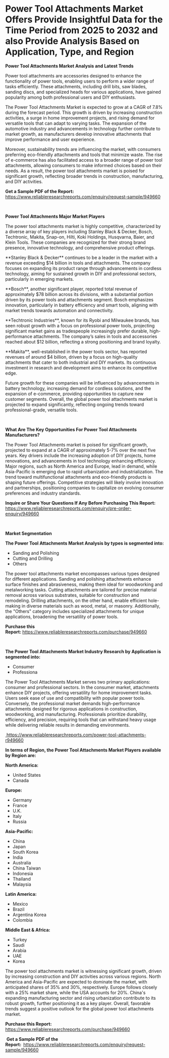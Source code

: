 <p><h1>Power Tool Attachments Market Offers Provide Insightful Data for the Time Period from 2025 to 2032 and also Provide Analysis Based on Application, Type, and Region</h1></p><p><strong>Power Tool Attachments Market Analysis and Latest Trends</strong></p>
<p><p>Power tool attachments are accessories designed to enhance the functionality of power tools, enabling users to perform a wider range of tasks efficiently. These attachments, including drill bits, saw blades, sanding discs, and specialized heads for various applications, have gained popularity among both professional users and DIY enthusiasts.</p><p>The Power Tool Attachments Market is expected to grow at a CAGR of 7.8% during the forecast period. This growth is driven by increasing construction activities, a surge in home improvement projects, and rising demand for versatile tools that can adapt to varying tasks. The expansion of the automotive industry and advancements in technology further contribute to market growth, as manufacturers develop innovative attachments that improve performance and user experience.</p><p>Moreover, sustainability trends are influencing the market, with consumers preferring eco-friendly attachments and tools that minimize waste. The rise of e-commerce has also facilitated access to a broader range of power tool attachments, allowing consumers to make informed choices based on their needs. As a result, the power tool attachments market is poised for significant growth, reflecting broader trends in construction, manufacturing, and DIY activities.</p></p>
<p><strong>Get a Sample PDF of the Report:&nbsp;</strong> <a href="https://www.reliableresearchreports.com/enquiry/request-sample/949660?utm_campaign=3180&utm_medium=2&utm_source=Github&utm_content=ia&utm_term=18042025&utm_id=power-tool-attachments">https://www.reliableresearchreports.com/enquiry/request-sample/949660</a></p>
<p>&nbsp;</p>
<p><strong>Power Tool Attachments Major Market Players</strong></p>
<p><p>The power tool attachments market is highly competitive, characterized by a diverse array of key players including Stanley Black & Decker, Bosch, Techtronic, Makita, Snap-on, Hilti, Koki Holdings, Husqvarna, Baier, and Klein Tools. These companies are recognized for their strong brand presence, innovative technology, and comprehensive product offerings.</p><p>**Stanley Black & Decker** continues to be a leader in the market with a revenue exceeding $14 billion in tools and attachments. The company focuses on expanding its product range through advancements in cordless technology, aiming for sustained growth in DIY and professional sectors, particularly in emerging markets.</p><p>**Bosch**, another significant player, reported total revenue of approximately $78 billion across its divisions, with a substantial portion driven by its power tools and attachments segment. Bosch emphasizes innovation, particularly in battery efficiency and smart tools, aligning with market trends towards automation and connectivity.</p><p>**Techtronic Industries**, known for its Ryobi and Milwaukee brands, has seen robust growth with a focus on professional power tools, projecting significant market gains as tradespeople increasingly prefer durable, high-performance attachments. The company’s sales in tools and accessories reached about $12 billion, reflecting a strong positioning and brand loyalty.</p><p>**Makita**, well-established in the power tools sector, has reported revenues of around $4 billion, driven by a focus on high-quality attachments that cater to both industrial and DIY markets. Its continuous investment in research and development aims to enhance its competitive edge.</p><p>Future growth for these companies will be influenced by advancements in battery technology, increasing demand for cordless solutions, and the expansion of e-commerce, providing opportunities to capture new customer segments. Overall, the global power tool attachments market is projected to expand significantly, reflecting ongoing trends toward professional-grade, versatile tools.</p></p>
<p>&nbsp;</p>
<p><strong>What Are The Key Opportunities For Power Tool Attachments Manufacturers?</strong></p>
<p><p>The Power Tool Attachments market is poised for significant growth, projected to expand at a CAGR of approximately 5-7% over the next five years. Key drivers include the increasing adoption of DIY projects, home renovations, and advancements in tool technology enhancing efficiency. Major regions, such as North America and Europe, lead in demand, while Asia-Pacific is emerging due to rapid urbanization and industrialization. The trend toward multifunctional attachments and eco-friendly products is shaping future offerings. Competitive strategies will likely involve innovation and partnerships, positioning companies to capitalize on evolving consumer preferences and industry standards.</p></p>
<p><strong>Inquire or Share Your Questions If Any Before Purchasing This Report:</strong> <a href="https://www.reliableresearchreports.com/enquiry/pre-order-enquiry/949660?utm_campaign=3180&utm_medium=2&utm_source=Github&utm_content=ia&utm_term=18042025&utm_id=power-tool-attachments">https://www.reliableresearchreports.com/enquiry/pre-order-enquiry/949660</a></p>
<p>&nbsp;</p>
<p><strong>Market Segmentation</strong></p>
<p><strong>The Power Tool Attachments Market Analysis by types is segmented into:</strong></p>
<p><ul><li>Sanding and Polishing</li><li>Cutting and Drilling</li><li>Others</li></ul></p>
<p><p>The power tool attachments market encompasses various types designed for different applications. Sanding and polishing attachments enhance surface finishes and abrasiveness, making them ideal for woodworking and metalworking tasks. Cutting attachments are tailored for precise material removal across various substrates, suitable for construction and remodeling. Drilling attachments, on the other hand, enable efficient hole-making in diverse materials such as wood, metal, or masonry. Additionally, the "Others" category includes specialized attachments for unique applications, broadening the versatility of power tools.</p></p>
<p><strong>Purchase this Report:&nbsp;</strong><a href="https://www.reliableresearchreports.com/purchase/949660?utm_campaign=3180&utm_medium=2&utm_source=Github&utm_content=ia&utm_term=18042025&utm_id=power-tool-attachments">https://www.reliableresearchreports.com/purchase/949660</a></p>
<p>&nbsp;</p>
<p><strong>The Power Tool Attachments Market Industry Research by Application is segmented into:</strong></p>
<p><ul><li>Consumer</li><li>Professiona</li></ul></p>
<p><p>The Power Tool Attachments Market serves two primary applications: consumer and professional sectors. In the consumer market, attachments enhance DIY projects, offering versatility for home improvement tasks. Users seek ease of use and compatibility with popular power tools. Conversely, the professional market demands high-performance attachments designed for rigorous applications in construction, woodworking, and manufacturing. Professionals prioritize durability, efficiency, and precision, requiring tools that can withstand heavy usage while delivering reliable results in demanding environments.</p></p>
<p><a href="https://www.reliableresearchreports.com/power-tool-attachments-r949660?utm_campaign=3180&utm_medium=2&utm_source=Github&utm_content=ia&utm_term=18042025&utm_id=power-tool-attachments">&nbsp;https://www.reliableresearchreports.com/power-tool-attachments-r949660</a></p>
<p><strong>In terms of Region, the Power Tool Attachments Market Players available by Region are:</strong></p>
<p>
    <p> <strong> North America: </strong>
        <ul>
            <li>United States</li>
            <li>Canada</li>
        </ul>
        </p> 
    <p> <strong> Europe: </strong>
        <ul>
            <li>Germany</li>
            <li>France</li>
            <li>U.K.</li>
            <li>Italy</li>
            <li>Russia</li>
        </ul>
        </p> 
    <p> <strong> Asia-Pacific: </strong>
        <ul>
            <li>China</li>
            <li>Japan</li>
            <li>South Korea</li>
            <li>India</li>
            <li>Australia</li>
            <li>China Taiwan</li>
            <li>Indonesia</li>
            <li>Thailand</li>
            <li>Malaysia</li>
        </ul>
        </p> 
    <p> <strong> Latin America: </strong>
        <ul>
            <li>Mexico</li>
            <li>Brazil</li>
            <li>Argentina Korea</li>
            <li>Colombia</li>
        </ul>
        </p> 
    <p> <strong> Middle East & Africa: </strong>
        <ul>
            <li>Turkey</li>
            <li>Saudi</li>
            <li>Arabia</li>
            <li>UAE</li>
            <li>Korea</li>
        </ul>
    </p>
    </p>
<p><p>The power tool attachments market is witnessing significant growth, driven by increasing construction and DIY activities across various regions. North America and Asia-Pacific are expected to dominate the market, with anticipated shares of 35% and 30%, respectively. Europe follows closely with a 25% market share, while the USA accounts for 20%. China's expanding manufacturing sector and rising urbanization contribute to its robust growth, further positioning it as a key player. Overall, favorable trends suggest a positive outlook for the global power tool attachments market.</p></p>
<p><strong>Purchase this Report: </strong><a href="https://www.reliableresearchreports.com/purchase/949660?utm_campaign=3180&utm_medium=2&utm_source=Github&utm_content=ia&utm_term=18042025&utm_id=power-tool-attachments">https://www.reliableresearchreports.com/purchase/949660</a></p>
<p>&nbsp;<strong>Get a Sample PDF of the Report:&nbsp;&nbsp;</strong><a href="https://www.reliableresearchreports.com/enquiry/request-sample/949660?utm_campaign=3180&utm_medium=2&utm_source=Github&utm_content=ia&utm_term=18042025&utm_id=power-tool-attachments">https://www.reliableresearchreports.com/enquiry/request-sample/949660</a></p>
<p><strong></strong></p>
<p><p></p><p></p><p></p></p>